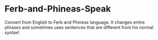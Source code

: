 # Ferb-and-Phineas-Speak
Convert from English to Ferb and Phineas language. It changes entire phrases and sometimes uses sentences that are different from his normal syntax!

